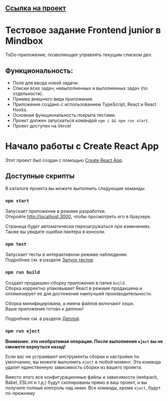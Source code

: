## [Ссылка на проект](mindbox-test-xi.vercel.app)

# Тестовое задание Frontend junior в Mindbox
ToDo-приложение, позволяющее управлять текущим списком дел.

## Функциональность:
- Поле для ввода новой задачи.
- Списки всех задач, невыполненных и выполненных задач (по отдельности).
- Пример внешнего вида приложения.
- Приложение создано с использованием TypeScript, React и React Hooks.
- Основная функциональность покрыта тестами.
- Проект должен запускаться командой `npm i && npm run start`.
- Проект доступен на Vercel

# Начало работы с Create React App

Этот проект был создан с помощью [Create React App](https://github.com/facebook/create-react-app).

## Доступные скрипты

В каталоге проекта вы можете выполнить следующие команды:

### `npm start`

Запускает приложение в режиме разработки.  
Откройте [http://localhost:3000](http://localhost:3000), чтобы просмотреть его в браузере.

Страница будет автоматически перезагружаться при изменениях.  
Также вы увидите ошибки линтера в консоли.

### `npm test`

Запускает тесты в интерактивном режиме наблюдения.  
Подробнее см. в разделе [Запуск тестов](https://facebook.github.io/create-react-app/docs/running-tests).

### `npm run build`

Создает продакшен-сборку приложения в папке `build`.  
Сборка корректно упаковывает React в режиме продакшена и оптимизирует ее для достижения наилучшей производительности.

Сборка минифицирована, а имена файлов включают хэши.  
Ваше приложение готово к деплою!

Подробнее см. в разделе [Деплой](https://facebook.github.io/create-react-app/docs/deployment).

### `npm run eject`

**Внимание: это необратимая операция. После выполнения `eject` вы не сможете вернуться назад!**

Если вас не устраивают инструменты сборки и настройки по умолчанию, вы можете выполнить `eject` в любой момент. Эта команда удалит единственную зависимость сборки из вашего проекта.

Вместо этого все конфигурационные файлы и зависимости (webpack, Babel, ESLint и т.д.) будут скопированы прямо в ваш проект, и вы получите полный контроль над ними. Все команды, кроме `eject`, будут по-прежнему

